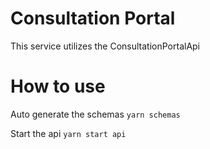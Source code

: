 # Consultation Portal

This service utilizes the ConsultationPortalApi

# How to use

Auto generate the schemas
`yarn schemas`

Start the api
`yarn start api`
